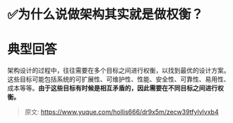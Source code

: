 # ✅为什么说做架构其实就是做权衡？


# 典型回答

架构设计的过程中，往往需要在多个目标之间进行权衡，以找到最优的设计方案。这些目标可能包括系统的可扩展性、可维护性、性能、安全性、可靠性、易用性、成本等等。**由于这些目标有时候是相互矛盾的，因此需要在不同目标之间进行权衡。**





> 原文: <https://www.yuque.com/hollis666/dr9x5m/zecw39tfylvlvxb4>